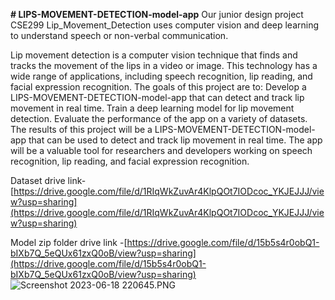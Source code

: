 **# LIPS-MOVEMENT-DETECTION-model-app**
Our junior design project CSE299 Lip_Movement_Detection uses computer vision and deep learning to understand speech or non-verbal communication.

Lip movement detection is a computer vision technique that finds and tracks the movement of the lips in a video or image. This technology has a wide range of
applications, including speech recognition, lip reading, and facial expression recognition. The goals of this project are to: Develop a 
LIPS-MOVEMENT-DETECTION-model-app that can detect and track lip movement in real time. Train a deep learning model for lip movement detection.
Evaluate the performance of the app on a variety of datasets. The results of this project will be a LIPS-MOVEMENT-DETECTION-model-app that can be used to 
detect and track lip movement in real time. The app will be a valuable tool for researchers and developers working on speech recognition, lip reading, and 
facial expression recognition. 

Dataset drive link- [https://drive.google.com/file/d/1RIqWkZuvAr4KlpQOt7IODcoc_YKJEJJJ/view?usp=sharing](https://drive.google.com/file/d/1RIqWkZuvAr4KlpQOt7IODcoc_YKJEJJJ/view?usp=sharing)


Model zip folder drive link -[https://drive.google.com/file/d/15b5s4r0obQ1-bIXb7Q_5eQUx61zxQ0oB/view?usp=sharing](https://drive.google.com/file/d/15b5s4r0obQ1-bIXb7Q_5eQUx61zxQ0oB/view?usp=sharing)
![Screenshot 2023-06-18 220645.PNG](https://github.com/Tas890/LIPS-MOVEMENT-DETECTION-model-app/assets/104415687/b12dc505-b267-41e1-9d13-1d2bfa1033ae)
